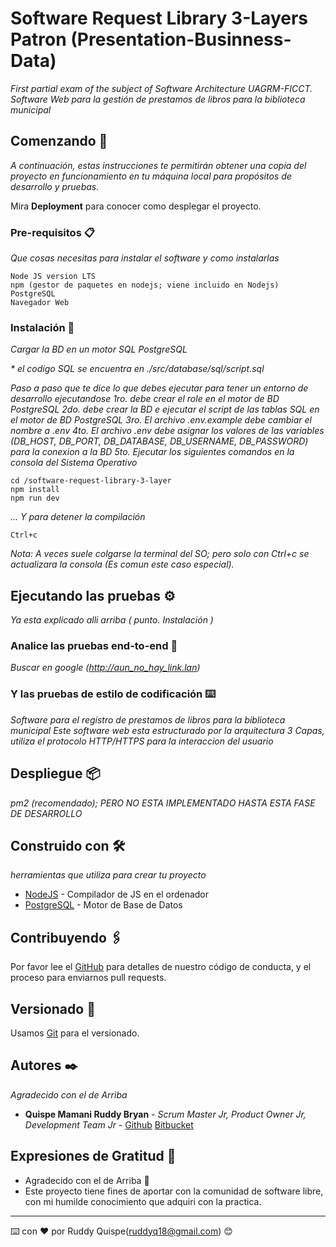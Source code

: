 # Software Request Library 3-Layers Patron (Presentation-Businness-Data)

_First partial exam of the subject of Software Architecture UAGRM-FICCT._
_Software Web para la gestión de prestamos de libros para la biblioteca municipal_

## Comenzando 🚀

_A continuación, estas instrucciones te permitirán obtener una copia del proyecto en funcionamiento en tu máquina local para propósitos de desarrollo y pruebas._

Mira **Deployment** para conocer como desplegar el proyecto.

### Pre-requisitos 📋

_Que cosas necesitas para instalar el software y como instalarlas_

```
Node JS version LTS
npm (gestor de paquetes en nodejs; viene incluido en Nodejs)
PostgreSQL
Navegador Web
```

### Instalación 🔧

_Cargar la BD en un motor SQL PostgreSQL_

_\* el codigo SQL se encuentra en ./src/database/sql/script.sql_

_Paso a paso que te dice lo que debes ejecutar para tener un entorno de desarrollo ejecutandose_
_1ro. debe crear el role en el motor de BD PostgreSQL_
_2do. debe crear la BD e ejecutar el script de las tablas SQL en el motor de BD PostgreSQL_
_3ro. El archivo .env.example debe cambiar el nombre a .env_
_4to. El archivo .env debe asignar los valores de las variables (DB_HOST, DB_PORT, DB_DATABASE, DB_USERNAME, DB_PASSWORD) para la conexion a la BD_
_5to. Ejecutar los siguientes comandos en la consola del Sistema Operativo_

```
cd /software-request-library-3-layer
npm install
npm run dev
```

_... Y para detener la compilación_

```
Ctrl+c
```

_Nota: A veces suele colgarse la terminal del SO; pero solo con Ctrl+c se actualizara la consola (Es comun este caso especial)._

## Ejecutando las pruebas ⚙️

_Ya esta explicado alli arriba ( punto. Instalación )_

### Analice las pruebas end-to-end 🔩

_Buscar en google (http://aun_no_hay_link.lan)_

### Y las pruebas de estilo de codificación ⌨️

_Software para el registro de prestamos de libros para la biblioteca municipal_
_Este software web esta estructurado por la arquitectura 3 Capas, utiliza el protocolo HTTP/HTTPS para la interaccion del usuario_

## Despliegue 📦

_pm2 (recomendado); PERO NO ESTA IMPLEMENTADO HASTA ESTA FASE DE DESARROLLO_

## Construido con 🛠️

_herramientas que utiliza para crear tu proyecto_

- [NodeJS](https://nodejs.org/en/) - Compilador de JS en el ordenador
- [PostgreSQL](https://www.postgresql.org/) - Motor de Base de Datos

## Contribuyendo 🖇️

Por favor lee el [GitHub](https://google.com) para detalles de nuestro código de conducta, y el proceso para enviarnos pull requests.

## Versionado 📌

Usamos [Git](http://git.org/) para el versionado.

## Autores ✒️

_Agradecido con el de Arriba_

- **Quispe Mamani Ruddy Bryan** - _Scrum Master Jr, Product Owner Jr, Development Team Jr_ - [Github](https://github.com/RuddyQuispe) [Bitbucket](https://bitbucket.org/dashboard/repositories)

## Expresiones de Gratitud 🎁

- Agradecido con el de Arriba 📢
- Este proyecto tiene fines de aportar con la comunidad de software libre, con mi humilde conocimiento que adquiri con la practica.

---

⌨️ con ❤️ por Ruddy Quispe(ruddyq18@gmail.com) 😊
